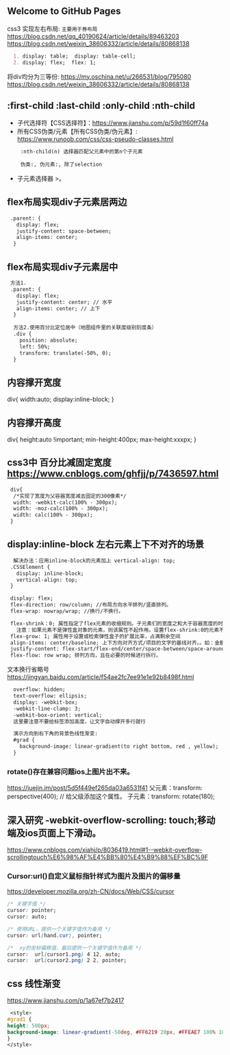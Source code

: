## Welcome to GitHub Pages

css3 实现左右布局: `主要用于券布局`
https://blog.csdn.net/qq_40190624/article/details/89463203
https://blog.csdn.net/weixin_38606332/article/details/80868138
```markdown
  1. display: table;  display: table-cell;
  2. display: flex;  flex: 1;
```

将div均分为三等份:
https://my.oschina.net/u/266531/blog/795080
https://blog.csdn.net/weixin_38606332/article/details/80868138

## :first-child  :last-child  :only-child  :nth-child  
- 子代选择符【CSS选择符】：https://www.jianshu.com/p/59d1f60ff74a
- 所有CSS伪类/元素【所有CSS伪类/伪元素】: https://www.runoob.com/css/css-pseudo-classes.html
   ```markdown
    :nth-child(n) 选择器匹配父元素中的第n个子元素
    
    伪类:, 伪元素:, 除了selection
   ```
- 子元素选择器 >。
## flex布局实现div子元素居两边
   ```markdown
    .parent: {
      display: flex;
      justify-content: space-between;
      align-items: center;
     }
   ```
## flex布局实现div子元素居中
   ```markdown
    方法1.
    .parent: {
      display: flex;
      justify-content: center; // 水平
      align-items: center; // 上下
     }
     
     方法2.使用百分比定位居中（地图组件里的关联度级别刻度条）
     .div {
       position: absolute;
       left: 50%;
       transform: translate(-50%, 0);
     }
   ```


## 内容撑开宽度
div{  width:auto; display:inline-block; }
## 内容撑开高度
div{  height:auto !important;  min-height:400px;  max-height:xxxpx; }

## css3中 百分比减固定宽度 https://www.cnblogs.com/ghfjj/p/7436597.html
   ```markdown
    div{ 
     /*实现了宽度为父容器宽度减去固定的300像素*/ 
     width: -webkit-calc(100% - 300px); 
     width: -moz-calc(100% - 300px); 
     width: calc(100% - 300px);
    }
   ```

## display:inline-block 左右元素上下不对齐的场景
   ```markdown
     解决办法：应用inline-block的元素加上 vertical-align: top; 
    .CSSElement {
      display: inline-block;
      vertical-align: top;
    }
   ```

   ```markdown
    display: flex;
    flex-direction: row/column; //布局方向水平排列/竖直排列。
    flex-wrap: nowrap/wrap; //换行/不换行。

    flex-shrink：0; 属性指定了flex元素的收缩规则。子元素们的宽度之和大于容器宽度的时候才会发生收缩，其收缩的大小是依据 flex-shrink 的值。
      注意：如果元素不是弹性盒对象的元素，则该属性不起作用。设置flex-shrink:0的元素不收缩，其他元素会受到挤压。
    flex-grow: 1; 属性用于设置或检索弹性盒子的扩展比率，占满剩余空间
    align-items: center/baseline; 上下方向对齐方式/项目的文字的基线对齐。。如：金额¥和价格底部轴线对齐。
    justify-content: flex-start/flex-end/center/space-between/space-around；水平(左右两边)方向的对齐方式。
    flex-flow: row wrap; 排列方向，且在必要的时候进行拆行。
  ```

  文本换行省略号 https://jingyan.baidu.com/article/f54ae2fc7ee91e1e92b8498f.html
  ```markdown
    overflow: hidden;
    text-overflow: ellipsis; 
    display: -webkit-box;
    -webkit-line-clamp: 3;
    -webkit-box-orient: vertical;
    这里要注意不要给标签添加高度，让文字自动撑开多行就行
  ```
  ```markdown
    演示方向到右下角的背景色线性渐变:
    #grad {
      background-image: linear-gradient(to right bottom, red , yellow);
    }
  ```

### rotate()存在兼容问题ios上图片出不来。 
https://juejin.im/post/5d5f449ef265da03a6531f41
父元素：transform: perspective(400); // 给父级添加这个属性。
子元素：transform: rotate(180);

## 深入研究 -webkit-overflow-scrolling: touch;移动端及ios页面上下滑动。
https://www.cnblogs.com/xiahj/p/8036419.html#1--webkit-overflow-scrollingtouch%E6%98%AF%E4%BB%80%E4%B9%88%EF%BC%9F


### Cursor:url()自定义鼠标指针样式为图片及图片的偏移量
https://developer.mozilla.org/zh-CN/docs/Web/CSS/cursor
  ```css
/* 关键字值 */
cursor: pointer;
cursor: auto;

/* 使用URL，提供一个关键字值作为备用 */
cursor: url(hand.cur), pointer;

/*  xy的坐标偏移值，最后提供一个关键字值作为备用 */
cursor:  url(cursor1.png) 4 12, auto;
cursor:  url(cursor2.png) 2 2, pointer;
  ```

## css 线性渐变
https://www.jianshu.com/p/1a67ef7b2417
  ```css
   <style>
#grad1 {
  height: 500px;
  background-image: linear-gradient(-50deg, #FF6219 20px, #FFEAE7 100% 100%);
}
</style>
  ```
